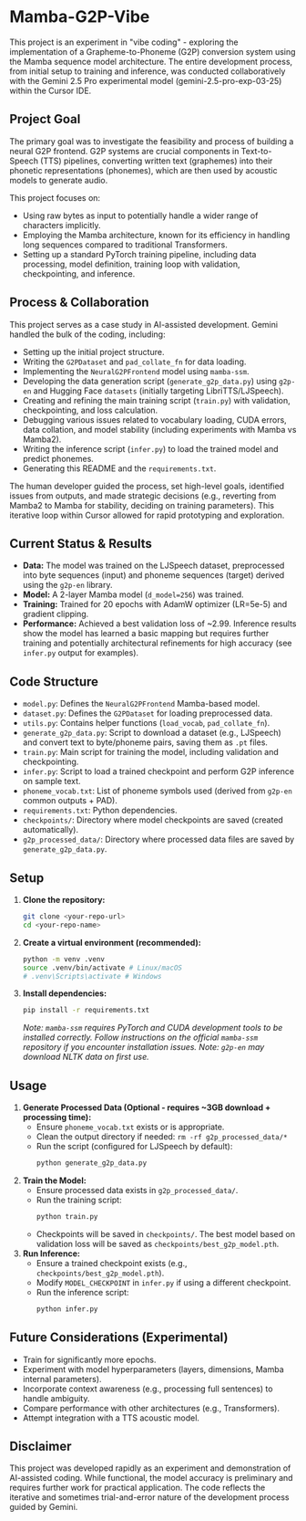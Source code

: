 # Mamba-G2P-Vibe

This project is an experiment in "vibe coding" - exploring the implementation of a Grapheme-to-Phoneme (G2P) conversion system using the Mamba sequence model architecture. The entire development process, from initial setup to training and inference, was conducted collaboratively with the Gemini 2.5 Pro experimental model (gemini-2.5-pro-exp-03-25) within the Cursor IDE.

## Project Goal

The primary goal was to investigate the feasibility and process of building a neural G2P frontend. G2P systems are crucial components in Text-to-Speech (TTS) pipelines, converting written text (graphemes) into their phonetic representations (phonemes), which are then used by acoustic models to generate audio.

This project focuses on:
*   Using raw bytes as input to potentially handle a wider range of characters implicitly.
*   Employing the Mamba architecture, known for its efficiency in handling long sequences compared to traditional Transformers.
*   Setting up a standard PyTorch training pipeline, including data processing, model definition, training loop with validation, checkpointing, and inference.

## Process & Collaboration

This project serves as a case study in AI-assisted development. Gemini handled the bulk of the coding, including:
*   Setting up the initial project structure.
*   Writing the `G2PDataset` and `pad_collate_fn` for data loading.
*   Implementing the `NeuralG2PFrontend` model using `mamba-ssm`.
*   Developing the data generation script (`generate_g2p_data.py`) using `g2p-en` and Hugging Face `datasets` (initially targeting LibriTTS/LJSpeech).
*   Creating and refining the main training script (`train.py`) with validation, checkpointing, and loss calculation.
*   Debugging various issues related to vocabulary loading, CUDA errors, data collation, and model stability (including experiments with Mamba vs Mamba2).
*   Writing the inference script (`infer.py`) to load the trained model and predict phonemes.
*   Generating this README and the `requirements.txt`.

The human developer guided the process, set high-level goals, identified issues from outputs, and made strategic decisions (e.g., reverting from Mamba2 to Mamba for stability, deciding on training parameters). This iterative loop within Cursor allowed for rapid prototyping and exploration.

## Current Status & Results

*   **Data:** The model was trained on the LJSpeech dataset, preprocessed into byte sequences (input) and phoneme sequences (target) derived using the `g2p-en` library.
*   **Model:** A 2-layer Mamba model (`d_model=256`) was trained.
*   **Training:** Trained for 20 epochs with AdamW optimizer (LR=5e-5) and gradient clipping.
*   **Performance:** Achieved a best validation loss of ~2.99. Inference results show the model has learned a basic mapping but requires further training and potentially architectural refinements for high accuracy (see `infer.py` output for examples).

## Code Structure

*   `model.py`: Defines the `NeuralG2PFrontend` Mamba-based model.
*   `dataset.py`: Defines the `G2PDataset` for loading preprocessed data.
*   `utils.py`: Contains helper functions (`load_vocab`, `pad_collate_fn`).
*   `generate_g2p_data.py`: Script to download a dataset (e.g., LJSpeech) and convert text to byte/phoneme pairs, saving them as `.pt` files.
*   `train.py`: Main script for training the model, including validation and checkpointing.
*   `infer.py`: Script to load a trained checkpoint and perform G2P inference on sample text.
*   `phoneme_vocab.txt`: List of phoneme symbols used (derived from `g2p-en` common outputs + PAD).
*   `requirements.txt`: Python dependencies.
*   `checkpoints/`: Directory where model checkpoints are saved (created automatically).
*   `g2p_processed_data/`: Directory where processed data files are saved by `generate_g2p_data.py`.

## Setup

1.  **Clone the repository:**
    ```bash
    git clone <your-repo-url>
    cd <your-repo-name>
    ```
2.  **Create a virtual environment (recommended):**
    ```bash
    python -m venv .venv
    source .venv/bin/activate # Linux/macOS
    # .venv\Scripts\activate # Windows
    ```
3.  **Install dependencies:**
    ```bash
    pip install -r requirements.txt
    ```
    *Note: `mamba-ssm` requires PyTorch and CUDA development tools to be installed correctly. Follow instructions on the official `mamba-ssm` repository if you encounter installation issues.* 
    *Note: `g2p-en` may download NLTK data on first use.*

## Usage

1.  **Generate Processed Data (Optional - requires ~3GB download + processing time):**
    *   Ensure `phoneme_vocab.txt` exists or is appropriate.
    *   Clean the output directory if needed: `rm -rf g2p_processed_data/*`
    *   Run the script (configured for LJSpeech by default):
        ```bash
        python generate_g2p_data.py
        ```
2.  **Train the Model:**
    *   Ensure processed data exists in `g2p_processed_data/`.
    *   Run the training script:
        ```bash
        python train.py
        ```
    *   Checkpoints will be saved in `checkpoints/`. The best model based on validation loss will be saved as `checkpoints/best_g2p_model.pth`.
3.  **Run Inference:**
    *   Ensure a trained checkpoint exists (e.g., `checkpoints/best_g2p_model.pth`).
    *   Modify `MODEL_CHECKPOINT` in `infer.py` if using a different checkpoint.
    *   Run the inference script:
        ```bash
        python infer.py
        ```

## Future Considerations (Experimental)

*   Train for significantly more epochs.
*   Experiment with model hyperparameters (layers, dimensions, Mamba internal parameters).
*   Incorporate context awareness (e.g., processing full sentences) to handle ambiguity.
*   Compare performance with other architectures (e.g., Transformers).
*   Attempt integration with a TTS acoustic model.

## Disclaimer

This project was developed rapidly as an experiment and demonstration of AI-assisted coding. While functional, the model accuracy is preliminary and requires further work for practical application. The code reflects the iterative and sometimes trial-and-error nature of the development process guided by Gemini. 